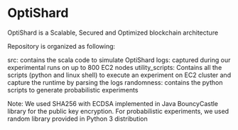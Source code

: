 # OptiShard
OptiShard is a Scalable, Secured and Optimized blockchain architecture

Repository is organized as following:

src: contains the scala code to simulate OptiShard
logs: captured during our experimental runs on up to 800 EC2 nodes
utility_scripts: Contains all the scripts (python and linux shell) to execute an experiment on EC2 cluster and capture the runtime by parsing the logs
randomness: contains the python scripts to generate probabilistic experiments


Note:
We used SHA256 with ECDSA implemented in Java BouncyCastle library for the public key encryption.
For probabilistic experiments, we used random library provided in Python 3 distribution